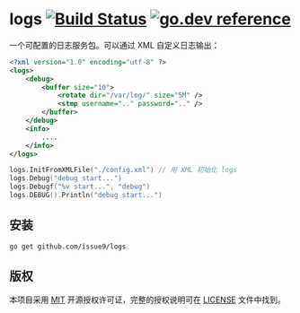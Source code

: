 logs
[![Build Status](https://img.shields.io/endpoint.svg?url=https%3A%2F%2Factions-badge.atrox.dev%2Fissue9%2Flogs%2Fbadge%3Fref%3Dmaster&style=flat)](https://actions-badge.atrox.dev/issue9/logs/goto?ref=master)
[![go.dev reference](https://img.shields.io/badge/go.dev-reference-007d9c?logo=go&logoColor=white&style=flat-square)](https://pkg.go.dev/github.com/issue9/logs/v2)
======

一个可配置的日志服务包。可以通过 XML 自定义日志输出：

```xml
<?xml version="1.0" encoding="utf-8" ?>
<logs>
    <debug>
        <buffer size="10">
            <rotate dir="/var/log/" size="5M" />
            <stmp username=".." password=".." />
        </buffer>
    </debug>
    <info>
        ....
    </info>
</logs>
```

```go
logs.InitFromXMLFile("./config.xml") // 用 XML 初始化 logs
logs.Debug("debug start...")
logs.Debugf("%v start...", "debug")
logs.DEBUG().Println("debug start...")
```

安装
---

```shell
go get github.com/issue9/logs
```

版权
---

本项目采用 [MIT](https://opensource.org/licenses/MIT) 开源授权许可证，完整的授权说明可在 [LICENSE](LICENSE) 文件中找到。
